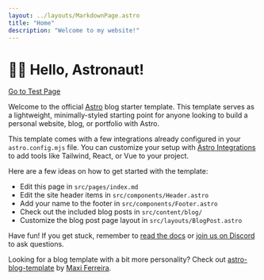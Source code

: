 ```yaml
---
layout: ../layouts/MarkdownPage.astro
title: "Home"
description: "Welcome to my website!"
---
```


# 🧑‍🚀 Hello, Astronaut!

[Go to Test Page](/test)

Welcome to the official [Astro](https://astro.build/) blog starter template. This template serves as a lightweight, minimally-styled starting point for anyone looking to build a personal website, blog, or portfolio with Astro.

This template comes with a few integrations already configured in your `astro.config.mjs` file. You can customize your setup with [Astro Integrations](https://astro.build/integrations) to add tools like Tailwind, React, or Vue to your project.

Here are a few ideas on how to get started with the template:

*   Edit this page in `src/pages/index.md`
*   Edit the site header items in `src/components/Header.astro`
*   Add your name to the footer in `src/components/Footer.astro`
*   Check out the included blog posts in `src/content/blog/`
*   Customize the blog post page layout in `src/layouts/BlogPost.astro`

Have fun! If you get stuck, remember to [read the docs](https://docs.astro.build/) or [join us on Discord](https://astro.build/chat) to ask questions.

Looking for a blog template with a bit more personality? Check out [astro-blog-template](https://github.com/Charca/astro-blog-template) by [Maxi Ferreira](https://twitter.com/Charca).

